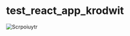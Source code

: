 # test_react_app_krodwit


![Scrpoiuytr](https://github.com/user-attachments/assets/17d4ff93-2968-4a2e-86f6-f5b4d677e4a5)
